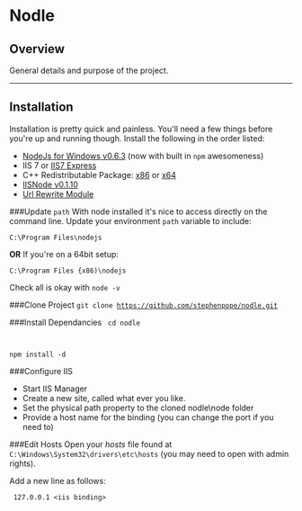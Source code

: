 Nodle
============

Overview
--------
General details and purpose of the project.

---
## Installation
Installation is pretty quick and painless.  You'll need a few things before you're up and running though.  Install the following in the order listed:

+ [NodeJs for Windows v0.6.3][1] (now with built in <code>npm</code> awesomeness)
+ IIS 7 or [IIS7 Express][2]
+ C++ Redistributable Package: [x86][3] or [x64][4]
+ [IISNode v0.1.10][5]
+ [Url Rewrite Module][6]

###Update <code>path</code>
With node installed it's nice to access directly on the command line.  Update your environment <code>path</code> variable to include:

<code>C:\Program Files\nodejs</code>

**OR** If you're on a 64bit setup:

<code>C:\Program Files {x86)\nodejs</code>

Check all is okay with <code>node -v</code>

###Clone Project
<code>git clone https://github.com/stephenpope/nodle.git</code>

###Install Dependancies
<code> cd nodle

npm install -d
</code>

###Configure IIS
+ Start IIS Manager
+ Create a new site, called what ever you like.
+ Set the physical path property to the cloned nodle\node folder
+ Provide a host name for the binding (you can change the port if you need to)

###Edit Hosts
Open your _hosts_ file found at <code>C:\Windows\System32\drivers\etc\hosts</code> (you may need to open with admin rights).

Add a new line as follows:

<code> 127.0.0.1    &lt;iis binding&gt;



[1]: http://nodejs.org/#download
[2]: http://www.microsoft.com/download/en/details.aspx?id=1038
[3]: http://www.microsoft.com/download/en/details.aspx?id=5555
[4]: http://www.microsoft.com/download/en/details.aspx?id=14632
[5]: https://github.com/tjanczuk/iisnode/downloads
[6]: http://www.iis.net/download/URLRewrite